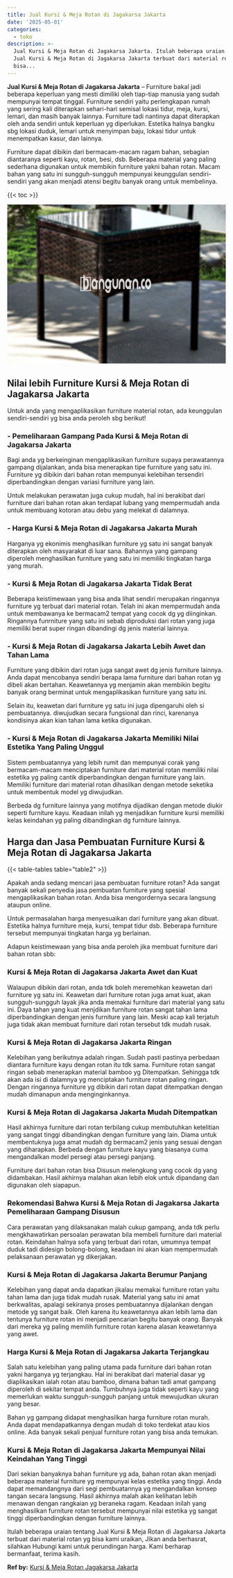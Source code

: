 ```yaml
---
title: Jual Kursi & Meja Rotan di Jagakarsa Jakarta
date: '2025-05-01'
categories:
  - toko
description: >-
  Jual Kursi & Meja Rotan di Jagakarsa Jakarta. Itulah beberapa uraian tentang
  Jual Kursi & Meja Rotan di Jagakarsa Jakarta terbuat dari material rotan yg
  bisa...
---
```


**Jual Kursi & Meja Rotan di Jagakarsa Jakarta** – Furniture bakal jadi beberapa keperluan yang mesti dimiliki oleh tiap-tiap manusia yang sudah mempunyai tempat tinggal. Furniture sendiri yaitu perlengkapan rumah yang sering kali diterapkan sehari-hari semisal lokasi tidur, meja, kursi, lemari, dan masih banyak lainnya. Furniture tadi nantinya dapat diterapkan oleh anda sendiri untuk keperluan yg diperlukan. Estetika halnya bangku sbg lokasi duduk, lemari untuk menyimpan baju, lokasi tidur untuk menempatkan kasur, dan lainnya.

Furniture dapat dibikin dari bermacam-macam ragam bahan, sebagian diantaranya seperti kayu, rotan, besi, dsb. Beberapa material yang paling sederhana digunakan untuk membikin furniture yakni bahan rotan. Macam bahan yang satu ini sungguh-sungguh mempunyai keunggulan sendiri-sendiri yang akan menjadi atensi begitu banyak orang untuk membelinya.

{{< toc >}}

![Jual Kursi & Meja Rotan di Jagakarsa Jakarta](/images/kursi-meja-rotan-murah04.png)

## Nilai lebih Furniture Kursi & Meja Rotan di Jagakarsa Jakarta

Untuk anda yang mengaplikasikan furniture material rotan, ada keunggulan sendiri-sendiri yg bisa anda peroleh sbg berikut!

### \- Pemeliharaan Gampang Pada Kursi & Meja Rotan di Jagakarsa Jakarta

Bagi anda yg berkeinginan mengaplikasikan furniture supaya perawatannya gampang dijalankan, anda bisa menerapkan tipe furniture yang satu ini. Furniture yg dibikin dari bahan rotan mempunyai kelebihan tersendiri diperbandingkan dengan variasi furniture yang lain.

Untuk melakukan perawatan juga cukup mudah, hal ini berakibat dari furniture dari bahan rotan akan terdapat lubang yang mempermudah anda untuk membuang kotoran atau debu yang melekat di dalamnya.

### \- Harga Kursi & Meja Rotan di Jagakarsa Jakarta Murah

Harganya yg ekonimis menghasilkan furniture yg satu ini sangat banyak diterapkan oleh masyarakat di luar sana. Bahannya yang gampang diperoleh menghasilkan furniture yang satu ini memiliki tingkatan harga yang murah.

### \- Kursi & Meja Rotan di Jagakarsa Jakarta Tidak Berat

Beberapa keistimewaan yang bisa anda lihat sendiri merupakan ringannya furniture yg terbuat dari material rotan. Telah ini akan mempermudah anda untuk membawanya ke bermacam2 tempat yang cocok dg yg diinginkan. Ringannya funrniture yang satu ini sebab diproduksi dari rotan yang juga memiliki berat super ringan dibandingi dg jenis material lainnya.

### \- Kursi & Meja Rotan di Jagakarsa Jakarta Lebih Awet dan Tahan Lama

Furniture yang dibikin dari rotan juga sangat awet dg jenis furniture lainnya. Anda dapat mencobanya sendiri berapa lama furniture dari bahan rotan yg dibeli akan bertahan. Keawetannya yg menjamin akan membikin begitu banyak orang berminat untuk mengaplikasikan furniture yang satu ini.

Selain itu, keawetan dari furniture yg satu ini juga dipengaruhi oleh si pembuatannya. diwujudkan secara fungsional dan rinci, karenanya kondisinya akan kian tahan lama ketika digunakan.

### \- Kursi & Meja Rotan di Jagakarsa Jakarta Memiliki Nilai Estetika Yang Paling Unggul

Sistem pembuatannya yang lebih rumit dan mempunyai corak yang bermacam-macam menciptakan furniture dari material rotan memiliki nilai estetika yg paling cantik diperbandingkan dengan furniture yang lain. Memiliki furniture dari material rotan dihasilkan dengan metode seketika untuk membentuk model yg diwujudkan.

Berbeda dg furniture lainnya yang motifnya dijadikan dengan metode diukir seperti furniture kayu. Keadaan inilah yg menjadikan furniture kursi memiliki kelas keindahan yg paling dibandingkan dg furniture lainnya.

## Harga dan Jasa Pembuatan Furniture Kursi & Meja Rotan di Jagakarsa Jakarta

{{< table-tables table="table2" >}}

Apakah anda sedang mencari jasa pembuatan furniture rotan? Ada sangat banyak sekali penyedia jasa pembuatan furniture yang spesial mengaplikasikan bahan rotan. Anda bisa mengordernya secara langsung ataupun online.

Untuk permasalahan harga menyesuaikan dari furniture yang akan dibuat. Estetika halnya furniture meja, kursi, tempat tidur dsb. Beberapa furniture tersebut mempunyai tingkatan harga yg berlainan.

Adapun keistimewaan yang bisa anda peroleh jika membuat furniture dari bahan rotan sbb:

### Kursi & Meja Rotan di Jagakarsa Jakarta Awet dan Kuat

Walaupun dibikin dari rotan, anda tdk boleh meremehkan keawetan dari furniture yg satu ini. Keawetan dari furniture rotan juga amat kuat, akan sungguh-sungguh layak jika anda memakai furniture dari material yang satu ini. Daya tahan yang kuat menjdikan furniture rotan sangat tahan lama diperbandingkan dengan jenis furniture yang lain. Meski acap kali terjatuh juga tidak akan membuat furniture dari rotan tersebut tdk mudah rusak.

### Kursi & Meja Rotan di Jagakarsa Jakarta Ringan

Kelebihan yang berikutnya adalah ringan. Sudah pasti pastinya perbedaan diantara furniture kayu dengan rotan itu tdk sama. Furniture rotan sangat ringan sebab menerapkan material bamboo yg Ditempatkan. Sehingga tdk akan ada isi di dalamnya yg menciptakan furniture rotan paling ringan. Dengan ringannya furniture yg dibikin dari rotan dapat ditempatkan dengan mudah dimanapun anda menginginkannya.

### Kursi & Meja Rotan di Jagakarsa Jakarta Mudah Ditempatkan

Hasil akhirnya furniture dari rotan terbilang cukup membutuhkan ketelitian yang sangat tinggi dibandingkan dengan furniture yang lain. Diama untuk membentuknya juga amat mudah dg bermacam2 jenis yang sesuai dengan yang diharapkan. Berbeda dengan furniture kayu yang biasanya cuma mengandalkan model persegi atau persegi panjang.

Furniture dari bahan rotan bisa Disusun melengkung yang cocok dg yang didambakan. Hasil akhirnya malahan akan lebih elok untuk dipandang dan digunakan oleh siapapun.

### Rekomendasi Bahwa Kursi & Meja Rotan di Jagakarsa Jakarta Pemeliharaan Gampang Disusun

Cara perawatan yang dilaksanakan malah cukup gampang, anda tdk perlu mengkhawatirkan persoalan perawatan bila membeli furniture dari material rotan. Keindahan halnya sofa yang terbuat dari rotan, umumnya tempat duduk tadi didesign bolong-bolong, keadaan ini akan kian mempermudah pelaksanaan perawatan yg dikerjakan.

### Kursi & Meja Rotan di Jagakarsa Jakarta Berumur Panjang

Kelebihan yang dapat anda dapatkan jikalau memakai furniture rotan yaitu tahan lama dan juga tidak mudah rusak. Material yang satu ini amat berkwalitas, apalagi sekiranya proses pembuatannya dijalankan dengan metode yg sangat baik. Oleh karena itu keawetannya akan lebih lama dan tentunya furniture rotan ini menjadi pencarian begitu banyak orang. Banyak dari mereka yg paling memilih furniture rotan karena alasan keawetannya yang awet.

### Harga Kursi & Meja Rotan di Jagakarsa Jakarta Terjangkau

Salah satu kelebihan yang paling utama pada furniture dari bahan rotan yakni harganya yg terjangkau. Hal ini berakibat dari material dasar yg diaplikasikan ialah rotan atau bamboo, dimana bahan tadi amat gampang diperoleh di sekitar tempat anda. Tumbuhnya juga tidak seperti kayu yang memerlukan waktu sungguh-sungguh panjang untuk mewujudkan ukuran yang besar.

Bahan yg gampang didapat menghasilkan harga furniture rotan murah. Anda dapat mendapatkannya dengan mudah di toko terdekat atau kios online. Ada banyak sekali penjual furniture rotan yang bisa anda temukan.

### Kursi & Meja Rotan di Jagakarsa Jakarta Mempunyai Nilai Keindahan Yang Tinggi

Dari sekian banyaknya bahan furniture yg ada, bahan rotan akan menjadi beberapa material furniture yg mempunyai kelas estetika yang tinggi. Anda dapat memandangnya dari segi pembuatannya yg mengandalkan konsep tangan secara langsung. Hasil akhirnya malah akan kelihatan lebih menawan dengan rangkaian yg beraneka ragam. Keadaan inilah yang menghasilkan furniture rotan tersebut mempunyai nilai estetika yg sangat tinggi diperbandingkan dengan furniture lainnya.

Itulah beberapa uraian tentang Jual Kursi & Meja Rotan di Jagakarsa Jakarta terbuat dari material rotan yg bisa kami uraikan, Jikan anda berhasrat, silahkan Hubungi kami untuk perundingan harga. Kami berharap bermanfaat, terima kasih.

**Ref by:** [Kursi & Meja Rotan Jagakarsa Jakarta](https://id.wikipedia.org/wiki/Kursi)
